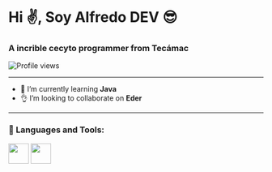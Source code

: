 # Hi ✌️, Soy Alfredo DEV 😎
### A incrible cecyto programmer from Tecámac

![Profile views](https://komarev.com/ghpvc/?username=renedomesc25&color=blue)

---
- 🌱 I’m currently learning **Java**
- 👌 I’m looking to collaborate on **Eder**
---

### 🧰 Languages and Tools:
<!-- Aquí puedes usar íconos -->
<img src="https://cdn.jsdelivr.net/gh/devicons/devicon/icons/java/java-original.svg" width="40"/> 
<img src="https://cdn.jsdelivr.net/gh/devicons/devicon/icons/cplusplus/cplusplus-original.svg" width="40"/> 
